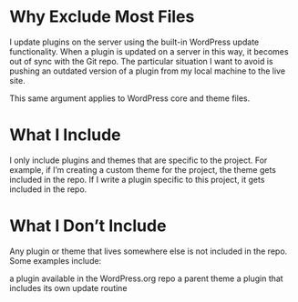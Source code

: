 # Why Exclude Most Files

I update plugins on the server using the built-in WordPress update functionality. When a plugin is updated on a server in this way, it becomes out of sync with the Git repo. The particular situation I want to avoid is pushing an outdated version of a plugin from my local machine to the live site.

This same argument applies to WordPress core and theme files.

# What I Include

I only include plugins and themes that are specific to the project. For example, if I’m creating a custom theme for the project, the theme gets included in the repo. If I write a plugin specific to this project, it gets included in the repo.

# What I Don’t Include

Any plugin or theme that lives somewhere else is not included in the repo. Some examples include:

a plugin available in the WordPress.org repo
a parent theme
a plugin that includes its own update routine

